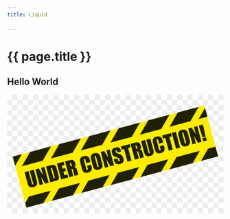 ```yaml
---
title: Liquid

---
```


<h1> {{ page.title }} </h1>

## Hello World

![construction](docs/assets/under_construction.jpg "Construction")
